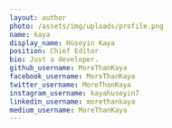 ```yaml
---
layout: author
photo: /assets/img/uploads/profile.png
name: kaya
display_name: Hüseyin Kaya
position: Chief Editor
bio: Just a developer.
github_username: MoreThanKaya
facebook_username: MoreThanKaya
twitter_username: MoreThanKaya
instagram_username: kayahuseyin7
linkedin_username: morethankaya
medium_username: MoreThanKaya
---
```




